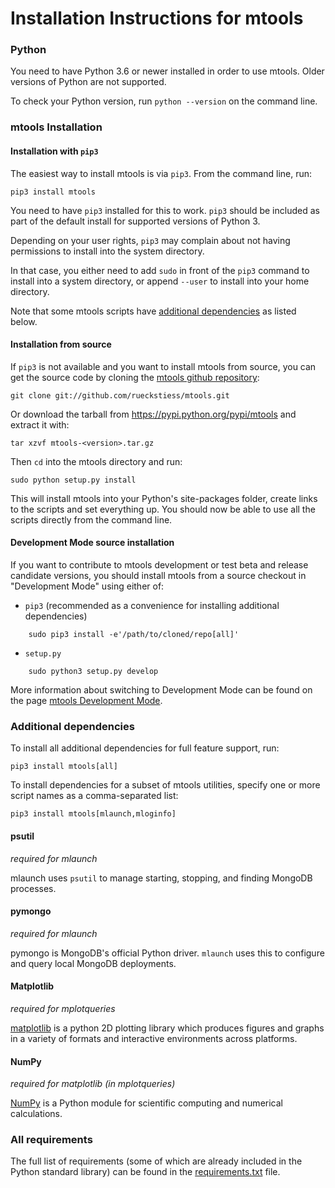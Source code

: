 Installation Instructions for mtools
====================================

### Python

You need to have Python 3.6 or newer installed in order to use mtools.
Older versions of Python are not supported.

To check your Python version, run `python --version` on the command line.

### mtools Installation

#### Installation with `pip3`

The easiest way to install mtools is via `pip3`. From the command line, run:

    pip3 install mtools

You need to have `pip3` installed for this to work. `pip3` should be included
as part of the default install for supported versions of Python 3.

Depending on your user rights, `pip3` may complain about not having permissions
to install into the system directory.

In that case, you either need to add `sudo` in front of the `pip3` command to
install into a system directory, or append `--user` to install into your home
directory.

Note that some mtools scripts have [additional dependencies](https://github.com/rueckstiess/mtools/blob/master/INSTALL.md#additional-dependencies) as listed below.

#### Installation from source

If `pip3` is not available and you want to install mtools from source, you can
get the source code by cloning the
[mtools github repository](https://github.com/rueckstiess/mtools):

    git clone git://github.com/rueckstiess/mtools.git

Or download the tarball from <https://pypi.python.org/pypi/mtools> and extract it with:

    tar xzvf mtools-<version>.tar.gz

Then `cd` into the mtools directory and run:

    sudo python setup.py install

This will install mtools into your Python's site-packages folder, create links to the
scripts and set everything up. You should now be able to use all the scripts directly
from the command line.

#### Development Mode source installation

If you want to contribute to mtools development or test beta and release candidate versions,
you should install mtools from a source checkout in "Development Mode" using either of:

 * `pip3` (recommended as a convenience for installing additional dependencies)
```
    sudo pip3 install -e'/path/to/cloned/repo[all]'
```

 * `setup.py`

```
    sudo python3 setup.py develop
```

More information about switching to Development Mode can be found on the page [mtools Development Mode](https://github.com/rueckstiess/mtools/wiki/Development-Mode-for-mtools).

### Additional dependencies

To install all additional dependencies for full feature support, run:

    pip3 install mtools[all]

To install dependencies for a subset of mtools utilities, specify one or more script names as a comma-separated list:

    pip3 install mtools[mlaunch,mloginfo]

#### psutil

*required for mlaunch*

mlaunch uses `psutil` to manage starting, stopping, and finding MongoDB processes.

#### pymongo

*required for mlaunch*

pymongo is MongoDB's official Python driver. `mlaunch` uses this to configure and query local MongoDB deployments.

#### Matplotlib

*required for mplotqueries*

[matplotlib](http://matplotlib.org/) is a python 2D plotting library which produces
figures and graphs in a variety of formats and interactive environments across platforms.

#### NumPy

*required for matplotlib (in mplotqueries)*

[NumPy](http://numpy.scipy.org/) is a Python module for scientific computing and numerical calculations.

### All requirements

The full list of requirements (some of which are already included in the Python standard library) can be found in the [requirements.txt](./requirements.txt) file.
